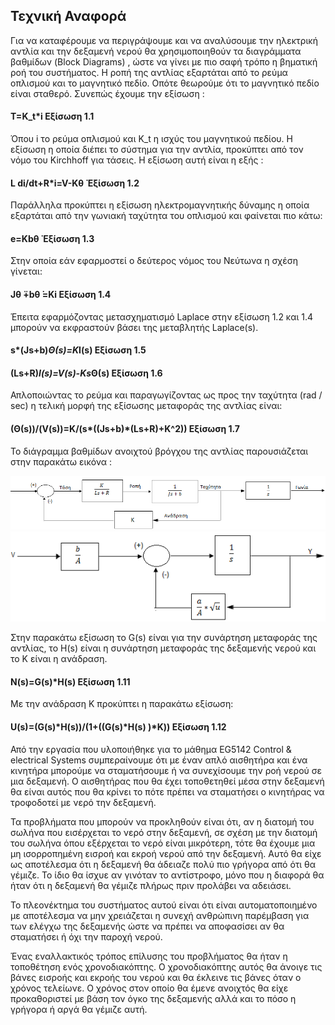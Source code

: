 ## 					Τεχνική Αναφορά

Για να καταφέρουμε να περιγράψουμε και να αναλύσουμε την ηλεκτρική αντλία και την δεξαμενή νερού θα χρησιμοποιηθούν τα διαγράμματα βαθμίδων (Block Diagrams) , ώστε να γίνει με πιο σαφή τρόπο η βηματική ροή του συστήματος. Η ροπή της αντλίας εξαρτάται από το ρεύμα οπλισμού και το μαγνητικό πεδίο. Οπότε θεωρούμε ότι το μαγνητικό πεδίο είναι σταθερό. Συνεπώς έχουμε την εξίσωση :

####				Τ=K_t*i    Εξίσωση 1.1

Όπου i το ρεύμα οπλισμού και  K_t η ισχύς του μαγνητικού πεδίου. Η εξίσωση η οποία διέπει το σύστημα για την αντλία, προκύπτει από τον νόμο του Kirchhoff για τάσεις. Η εξίσωση αυτή είναι η εξής :

####   			L di/dt+R*i=V-Κθ ̇      Εξίσωση 1.2

Παράλληλα προκύπτει η εξίσωση ηλεκτρομαγνητικής δύναμης η οποία εξαρτάται από την γωνιακή ταχύτητα του οπλισμού και φαίνεται πιο κάτω:

####				e=Kbθ ̇     Εξίσωση 1.3

Στην οποία εάν εφαρμοστεί ο δεύτερος νόμος του Νεύτωνα η σχέση γίνεται:

####			Jθ ̈+bθ ̇=Ki    Εξίσωση 1.4

Έπειτα εφαρμόζοντας μετασχηματισμό Laplace  στην εξίσωση 1.2 και 1.4 μπορούν να εκφραστούν βάσει της μεταβλητής Laplace(s).

####			s*(Js+b)*Θ(s)=K*I(s)   Εξίσωση 1.5

####			(Ls+R)*I(s)=V(s)-Ks*Θ(s)   Εξίσωση 1.6

Απλοποιώντας το ρεύμα και παραγωγίζοντας ως προς την ταχύτητα (rad / sec) η τελική μορφή της εξίσωσης μεταφοράς της αντλίας είναι:

####	(Θ(s))/(V(s))=K/(s*((Js+b)*(Ls+R)+K^2))      Εξίσωση 1.7

Το διάγραμμα βαθμίδων ανοιχτού βρόγχου της αντλίας παρουσιάζεται  στην παρακάτω εικόνα :

<img src="images/flow_diagram.png" />


<img src="images/water_tank_open.png" />


Στην παρακάτω εξίσωση το G(s) είναι για την συνάρτηση μεταφοράς της αντλίας, το H(s) είναι η συνάρτηση μεταφοράς της δεξαμενής νερού και το Κ είναι η ανάδραση.

####	N(s)=G(s)*H(s)    Εξίσωση 1.11

Με την ανάδραση Κ προκύπτει η παρακάτω εξίσωση:

#### U(s)=(G(s)*H(s))/(1+((G(s)*H(s) )*K))    Εξίσωση 1.12

Από την εργασία που υλοποιήθηκε για το μάθημα EG5142 Control & electrical Systems συμπεραίνουμε ότι με έναν απλό αισθητήρα και ένα κινητήρα μπορούμε να σταματήσουμε ή να συνεχίσουμε την ροή νερού σε μια δεξαμενή. Ο αισθητήρας που θα έχει τοποθετηθεί μέσα στην δεξαμενή θα είναι αυτός που θα κρίνει το πότε πρέπει να σταματήσει ο κινητήρας να τροφοδοτεί με νερό την δεξαμενή.

Τα προβλήματα που μπορούν να προκληθούν είναι ότι, αν η διατομή του σωλήνα που εισέρχεται το νερό στην δεξαμενή, σε σχέση με την διατομή του σωλήνα όπου εξέρχεται το νερό είναι μικρότερη, τότε θα έχουμε μια μη ισορροπημένη εισροή και εκροή νερού από την δεξαμενή.
Αυτό θα είχε ως αποτέλεσμα ότι η δεξαμενή θα άδειαζε πολύ πιο γρήγορα από ότι θα γέμιζε. Το ίδιο θα ίσχυε αν γινόταν το αντίστροφο, μόνο που η διαφορά θα ήταν ότι η δεξαμενή θα γέμιζε πλήρως πριν προλάβει να αδειάσει.

Το πλεονέκτημα του συστήματος αυτού είναι ότι είναι αυτοματοποιημένο με αποτέλεσμα να μην χρειάζεται η συνεχή ανθρώπινη παρέμβαση για των ελέγχω της δεξαμενής ώστε να πρέπει να αποφασίσει αν θα σταματήσει ή όχι την παροχή νερού.

Ένας εναλλακτικός τρόπος επίλυσης του προβλήματος θα ήταν η τοποθέτηση ενός χρονοδιακόπτης. Ο χρονοδιακόπτης αυτός θα άνοιγε τις βάνες εισροής και εκροής του νερού και θα έκλεινε τις βάνες όταν ο χρόνος τελείωνε. Ο χρόνος στον οποίο θα έμενε ανοιχτός θα είχε προκαθοριστεί με βάση τον όγκο της δεξαμενής αλλά και το πόσο η γρήγορα ή αργά θα γέμιζε αυτή. 
